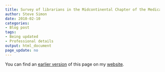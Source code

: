 ```yaml
---
title: Survey of librarians in the Midcontinental Chapter of the Medical Library Association
author: Steve Simon
date: 2010-02-10
categories:
- Blog post
tags:
- Being updated
- Professional details
output: html_document
page_update: no
---
```


You can find an [earlier version][sim1] of this page on my [website][sim2].

[sim1]: http://www.pmean.com/10/SurveyLibrarians.html
[sim2]: http://www.pmean.com
